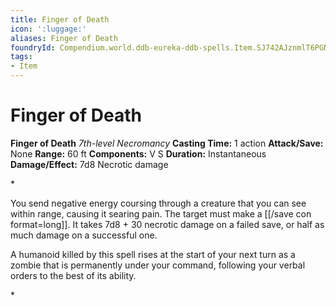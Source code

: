```yaml
---
title: Finger of Death
icon: ':luggage:'
aliases: Finger of Death
foundryId: Compendium.world.ddb-eureka-ddb-spells.Item.SJ742AJznmlT6PGN
tags:
- Item
---
```


# Finger of Death

**Finger of Death**
_7th-level Necromancy_
**Casting Time:** 1 action
**Attack/Save:** None
**Range:** 60 ft
**Components:** V S
**Duration:** Instantaneous
**Damage/Effect:** 7d8 Necrotic damage

*<p>You send negative energy coursing through a creature that you can see within range, causing it searing pain. The target must make a [[/save con format=long]]. It takes 7d8 + 30 necrotic damage on a failed save, or half as much damage on a successful one.

A humanoid killed by this spell rises at the start of your next turn as a zombie that is permanently under your command, following your verbal orders to the best of its ability.</p>*
